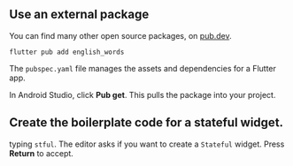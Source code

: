 ## Use an external package

You can find many other open source packages, on [pub.dev](https://pub.dev/).

```shell
flutter pub add english_words
```

The `pubspec.yaml` file manages the assets and dependencies for a Flutter app.

In Android Studio, click **Pub get**. This pulls the package into your project.

## Create the boilerplate code for a stateful widget.

typing `stful`. The editor asks if you want to create a `Stateful` widget. Press **Return** to accept.
